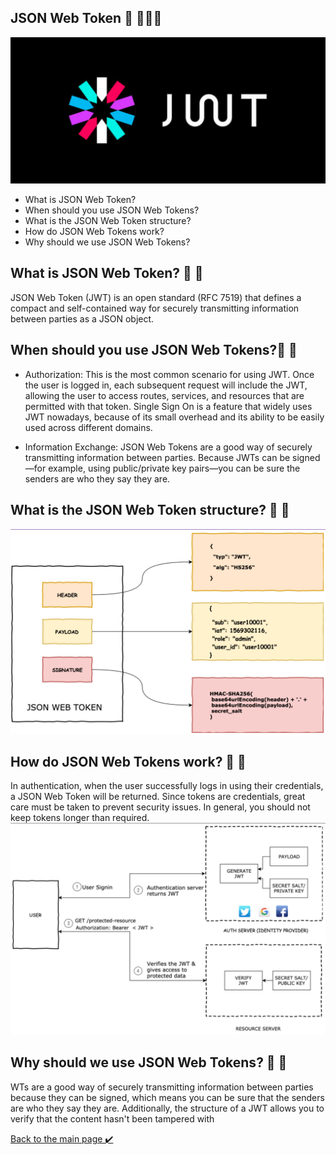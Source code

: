 ## JSON Web Token 👋 👩🏻‍💻 
![jwt logo](./assest/jwt.png)

- What is JSON Web Token?
- When should you use JSON Web Tokens?
- What is the JSON Web Token structure?
- How do JSON Web Tokens work?
- Why should we use JSON Web Tokens?


## What is JSON Web Token? 👀 📝
JSON Web Token (JWT) is an open standard (RFC 7519) that defines
 a compact and self-contained way for securely transmitting
  information between parties as a JSON object.
  <br>


## When should you use JSON Web Tokens?👀 📝
* Authorization:
This is the most common scenario for using JWT. Once the user is logged in, each subsequent request will include the JWT, allowing the user to access routes, services, and resources that are permitted with that token. Single Sign On is a feature that widely uses JWT nowadays, because of its small overhead and its ability to be easily used across different domains.

* Information Exchange: 
JSON Web Tokens are a good way of securely transmitting information between parties. Because JWTs can be signed—for example, using public/private key pairs—you can be sure the senders are who they say they are. 

## What is the JSON Web Token structure? 👀 📝
![structure](./assest/jwt1.png)
<br>


## How do JSON Web Tokens work? 👀 📝
In authentication, when the user successfully logs in using their credentials, a JSON Web Token will be returned. Since tokens are credentials, great care must be taken to prevent security issues. In general, you should not keep tokens longer than required.
![jwt work](./assest/jwt4.png)

## Why should we use JSON Web Tokens? 👀 📝
WTs are a good way of securely transmitting information between parties because they can be signed, which means you can be sure that the senders are who they say they are. Additionally, the structure of a JWT allows you to verify that the content hasn't been tampered with
<br>



[Back to the main page  ✔️](README.md)


